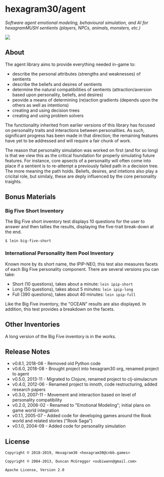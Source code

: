 # hexagram30/agent

*Software agent emotional modeling, behavioural simulation, and AI for hexagramMUSH sentients (players, NPCs, animals, monsters, etc.)*

[![][logo]][logo-large]


## About

The agent library aims to provide everything needed in-game to:

* describe the personal attributes (strengths and weaknesses) of sentients
* describe the beliefs and desires of sentients
* determine the natural compatibilities of sentients (attraction/aversion
  based upon personality, beliefs, and desires)
* peovide a means of determining (re)action gradients (depends upon the others
  as well as intentions)
* creating and using decision trees
* creating and using problem solvers

The functionality inherited from earlier versions of this library has focused on
personality traits and interactions between personalities. As such, significant
progress has been made in that direction; the remaining features have yet to be
addressed and will require a fair chunk of work.

The reason that personality simulation was worked on first (and for so long) is
that we view this as the critical foundation for properly simulating future
features. For instance, core apsects of a personailty will often come into place
if a sentient is to re-attempt a previously failed path in a decision tree. The
more meaning the path holds. Beliefs, desires, and intetions also play a cricital
role, but similaly, these are deply influenced by the core personality traights.


## Bonus Materials

### Big Five Short Inventory

The Big Five short inventory test displays 10 questions for the user to answer
and then tallies the results, displaying the five-trait break-down at the end.

```
$ lein big-five-short
```


### International Personality Item Pool Inventory

Known more by its short name, the IPIP-NEO, this test also measures facets of
each Big Five personality component. There are several versions you can take:

* Short (10 questions), takes about a minute: `lein ipip-short`
* Long (50 questions), takes about 5 minutes: `lein ipip-long`
* Full (390 questions), takes about 40 minutes: `lein ipip-full`

Like the Big Five inventory, the "OCEAN" results are also displayed. In
addition, this test provides a breakdown on the facets.


## Other Inventories

A long version of the Big Five inventory is in the works.


## Release Notes

* v0.6.1, 2018-08 - Removed old Python code
* v0.6.0, 2018-08 - Brought project into hexagram30 org, renamed project to agent
* v0.5.0, 2013-11 - Migrated to Clojure, renamed project to clj-simulacrum
* v0.4.0, 2012-06 - Renamed project to innoth, code restructuring, added research papers
* v0.3.0, 2007-11 - Movement and interaction based on level of personality compatibility
* v0.2.0, 2006-02 - Renamed to "Emotional Modeling"; initial plans on
  game world integration
* v0.1.1, 2005-07 - Added code for developing games around the Rook
  world and related stories ("Rook Saga")
* v0.1.0, 2004-09 - Added code for personality simulation


## License

```
Copyright © 2018-2019, Hexagram30 <hexagram30@cnbb.games>

Copyright © 2004-2013, Duncan McGreggor <oubiwann@gmail.com>

Apache License, Version 2.0
```


<!-- Named page links below: /-->

[logo]: https://raw.githubusercontent.com/hexagram30/resources/master/branding/logo/h30-logo-2-long-with-text-x695.png
[logo-large]: https://raw.githubusercontent.com/hexagram30/resources/master/branding/logo/h30-logo-2-long-with-text-x3440.png
[comp-event]: https://github.com/hexagram30/hexagramMUSH/blob/master/src/hexagram30/mush/components/event.clj
